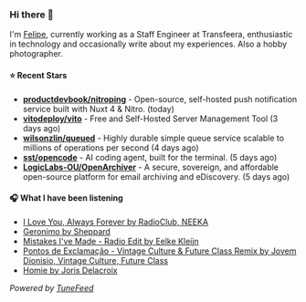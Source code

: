 ### Hi there 👋

I'm [Felipe](https://felipevm.com), currently working as a Staff Engineer at Transfeera, enthusiastic in technology and occasionally write about my experiences. Also a hobby photographer.

#### ⭐ Recent Stars
- **[productdevbook/nitroping](https://github.com/productdevbook/nitroping)** - Open-source, self-hosted push notification service built with Nuxt 4 &amp; Nitro. (today)
- **[vitodeploy/vito](https://github.com/vitodeploy/vito)** - Free and Self-Hosted  Server Management Tool (3 days ago)
- **[wilsonzlin/queued](https://github.com/wilsonzlin/queued)** - Highly durable simple queue service scalable to millions of operations per second (4 days ago)
- **[sst/opencode](https://github.com/sst/opencode)** - AI coding agent, built for the terminal. (5 days ago)
- **[LogicLabs-OU/OpenArchiver](https://github.com/LogicLabs-OU/OpenArchiver)** - A secure, sovereign, and affordable open-source platform for email archiving and eDiscovery. (5 days ago)

#### 🎧 What I have been listening
- [I Love You, Always Forever by RadioClub, NEEKA](https://open.spotify.com/track/5pCj2jYkId4bVp3JssibLN)
- [Geronimo by Sheppard](https://open.spotify.com/track/0qt5f5EL92o8Snzopsv0en)
- [Mistakes I&#39;ve Made - Radio Edit by Eelke Kleijn](https://open.spotify.com/track/5tkKIwo0R91Rp9ZPUilg7l)
- [Pontos de Exclamação - Vintage Culture &amp; Future Class Remix by Jovem Dionisio, Vintage Culture, Future Class](https://open.spotify.com/track/25usEf5iGk9HL0LM9VTxue)
- [Homie by Joris Delacroix](https://open.spotify.com/track/0hjwiba2gpwgq82VbiD7oS)

_Powered by [TuneFeed](https://tunefeed.app?ref=github.com)_

